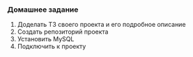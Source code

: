 ### Домашнее задание

1. Доделать ТЗ своего проекта и его подробное описание
2. Создать репозиторий проекта
3. Установить MySQL
4. Подключить к проекту